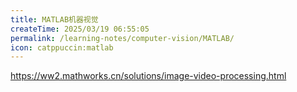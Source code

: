 ```yaml
---
title: MATLAB机器视觉
createTime: 2025/03/19 06:55:05
permalink: /learning-notes/computer-vision/MATLAB/
icon: catppuccin:matlab
---
```


https://ww2.mathworks.cn/solutions/image-video-processing.html